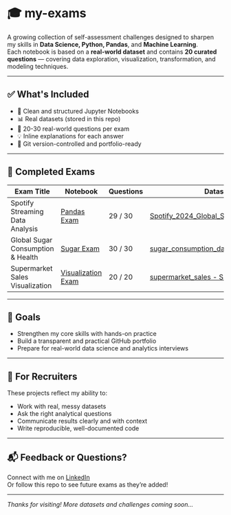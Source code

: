 # 🎓 my-exams

A growing collection of self-assessment challenges designed to sharpen my skills in **Data Science, Python, Pandas**, and **Machine Learning**.  
Each notebook is based on a **real-world dataset** and contains **20 curated questions** — covering data exploration, visualization, transformation, and modeling techniques.

---

## ✅ What's Included

- 📁 Clean and structured Jupyter Notebooks  
- 📊 Real datasets (stored in this repo)  
- 🧠 20-30 real-world questions per exam  
- 💡 Inline explanations for each answer  
- 📂 Git version-controlled and portfolio-ready  

---

## 📘 Completed Exams

| Exam Title | Notebook | Questions | Dataset |
|------------|----------|-----------|---------|
| Spotify Streaming Data Analysis | [Pandas Exam](https://github.com/hasanismayilov1984/my-exams/blob/main/spotify_data/Pandas%20Exam.ipynb) | 29 / 30 | [Spotify_2024_Global_Streaming_Data.csv](https://github.com/hasanismayilov1984/my-exams/blob/main/spotify_data/Spotify_2024_Global_Streaming_Data.csv) |
| Global Sugar Consumption & Health | [Sugar Exam](https://github.com/hasanismayilov1984/my-exams/blob/main/sugar_data/Sugar_Exam.ipynb) | 30 / 30 | [sugar_consumption_dataset.csv](https://github.com/hasanismayilov1984/my-exams/blob/main/sugar_data/sugar_consumption_dataset.csv) |
| Supermarket Sales Visualization | [Visualization Exam](https://github.com/hasanismayilov1984/my-exams/blob/main/supermarket_sales/supermarket_sales.ipynb) | 20 / 20 | [supermarket_sales - Sheet1.csv](https://github.com/hasanismayilov1984/my-exams/blob/main/supermarket_sales/supermarket-sales.zip) |

---

## 🚀 Goals

- Strengthen my core skills with hands-on practice  
- Build a transparent and practical GitHub portfolio  
- Prepare for real-world data science and analytics interviews  

---

## 💼 For Recruiters

These projects reflect my ability to:
- Work with real, messy datasets  
- Ask the right analytical questions  
- Communicate results clearly and with context  
- Write reproducible, well-documented code  

---

## 📬 Feedback or Questions?

Connect with me on [LinkedIn](https://www.linkedin.com/in/hasan-ismayilov-analytics/)  
Or follow this repo to see future exams as they’re added!

---

*Thanks for visiting! More datasets and challenges coming soon...*
